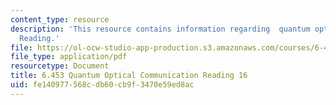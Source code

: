 ```yaml
---
content_type: resource
description: 'This resource contains information regarding  quantum optical communication:
  Reading.'
file: https://ol-ocw-studio-app-production.s3.amazonaws.com/courses/6-453-quantum-optical-communication-fall-2016/fe140977568cdb60cb9f3470e59ed8ac_MIT6_453F16_Lect16_Notes.pdf
file_type: application/pdf
resourcetype: Document
title: 6.453 Quantum Optical Communication Reading 16
uid: fe140977-568c-db60-cb9f-3470e59ed8ac
---
```

